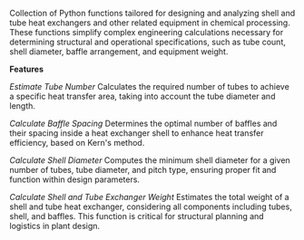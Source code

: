 Collection of Python functions tailored for designing and analyzing shell and tube heat exchangers and other related equipment in chemical processing. These functions simplify complex engineering calculations necessary for determining structural and operational specifications, such as tube count, shell diameter, baffle arrangement, and equipment weight.

**Features**

*Estimate Tube Number*
Calculates the required number of tubes to achieve a specific heat transfer area, taking into account the tube diameter and length.

*Calculate Baffle Spacing*
Determines the optimal number of baffles and their spacing inside a heat exchanger shell to enhance heat transfer efficiency, based on Kern's method.

*Calculate Shell Diameter*
Computes the minimum shell diameter for a given number of tubes, tube diameter, and pitch type, ensuring proper fit and function within design parameters.

*Calculate Shell and Tube Exchanger Weight*
Estimates the total weight of a shell and tube heat exchanger, considering all components including tubes, shell, and baffles. This function is critical for structural planning and logistics in plant design.
